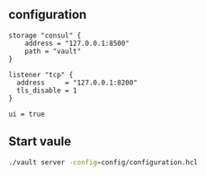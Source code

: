 ## configuration

```hcl
storage "consul" {
	address = "127.0.0.1:8500"
	path = "vault"
}

listener "tcp" {
  address     = "127.0.0.1:8200"
  tls_disable = 1
}

ui = true
```

## Start vaule

```bash
./vault server -config=config/configuration.hcl
```
